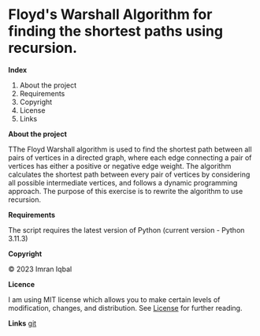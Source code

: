# Floyd's Warshall Algorithm for finding the shortest paths using recursion.

**Index**

1. About the project
2. Requirements
3. Copyright
4. License
5. Links

**About the project**

TThe Floyd Warshall algorithm is used to find the shortest path between all pairs of vertices in a directed graph, where each edge connecting a pair of vertices has either a positive or negative edge weight. The algorithm calculates the shortest path between every pair of vertices by considering all possible intermediate vertices, and follows a dynamic programming approach. The purpose of this exercise is to rewrite the algorithm to use recursion.

**Requirements**

The script requires the latest version of Python (current version - Python 3.11.3)

**Copyright**

© 2023 Imran Iqbal

**Licence**

I am using MIT license which allows you to make certain levels of modification, changes, and distribution. See [License](https://en.wikipedia.org/wiki/MIT_License "MIT") for further reading.

**Links** 
[git](https://github.com/iqbal-imran/Floyd_assignment.git "git") 
